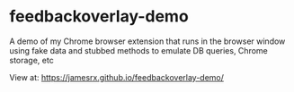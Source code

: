 # feedbackoverlay-demo
A demo of my Chrome browser extension that runs in the browser window using fake data and stubbed methods to emulate DB queries, Chrome storage, etc

View at: https://jamesrx.github.io/feedbackoverlay-demo/
